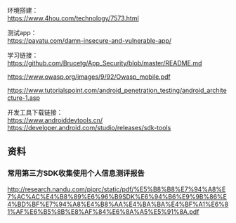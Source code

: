 环境搭建：    
https://www.4hou.com/technology/7573.html

测试app：    
https://payatu.com/damn-insecure-and-vulnerable-app/

学习链接：    
https://github.com/Brucetg/App_Security/blob/master/README.md

https://www.owasp.org/images/9/92/Owasp_mobile.pdf

https://www.tutorialspoint.com/android_penetration_testing/android_architecture-1.asp

开发工具下载链接：    
https://www.androiddevtools.cn/    
https://developer.android.com/studio/releases/sdk-tools


## 资料
### 常用第三方SDK收集使用个人信息测评报告
http://research.nandu.com/piprc/static/pdf/%E5%B8%B8%E7%94%A8%E7%AC%AC%E4%B8%89%E6%96%B9SDK%E6%94%B6%E9%9B%86%E4%BD%BF%E7%94%A8%E4%B8%AA%E4%BA%BA%E4%BF%A1%E6%81%AF%E6%B5%8B%E8%AF%84%E6%8A%A5%E5%91%8A.pdf
